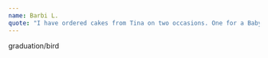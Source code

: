 ```yaml
---
name: Barbi L.
quote: "I have ordered cakes from Tina on two occasions. One for a Baby Shower and one for my daughter's graduation. Tina also made cupcakes for the graduation party. In both instances the cakes/cupcakes looked and tasted phenomenal! They were made exactly to our specifications and were carefully and beautifully decorated. Tina obviously takes great pride in meeting the expectations of her customers. On a side note, she made me a birthday cake. It was obvious she took her time to think and plan the execution out to the smallest of details. I highly recommend Tina for your upcoming celebration."
---
```

graduation/bird
